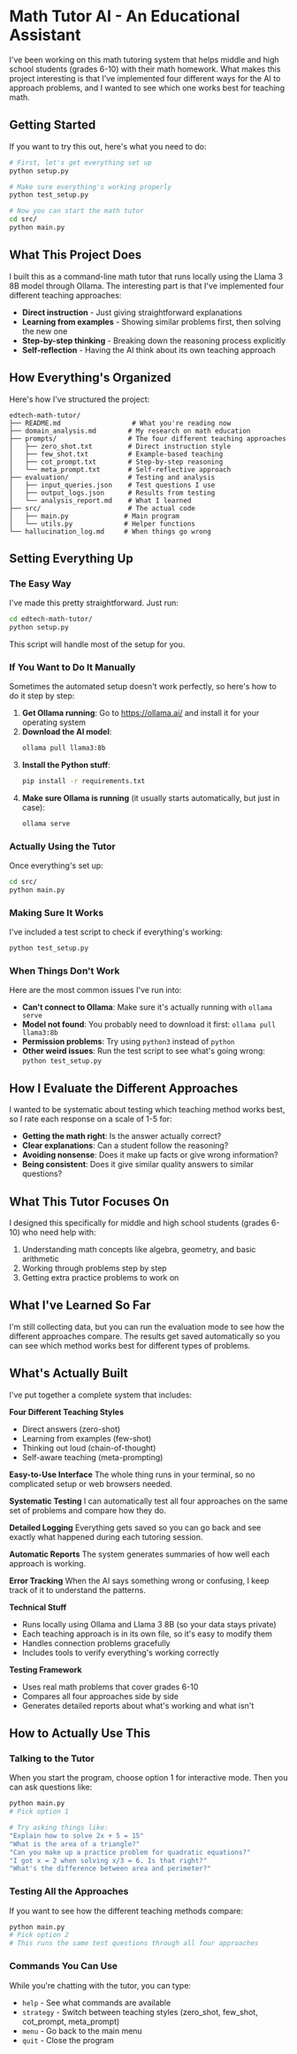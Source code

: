 # Math Tutor AI - An Educational Assistant

I've been working on this math tutoring system that helps middle and high school students (grades 6-10) with their math homework. What makes this project interesting is that I've implemented four different ways for the AI to approach problems, and I wanted to see which one works best for teaching math.

## Getting Started

If you want to try this out, here's what you need to do:

```bash
# First, let's get everything set up
python setup.py

# Make sure everything's working properly
python test_setup.py

# Now you can start the math tutor
cd src/
python main.py
```

## What This Project Does

I built this as a command-line math tutor that runs locally using the Llama 3 8B model through Ollama. The interesting part is that I've implemented four different teaching approaches:

- **Direct instruction** - Just giving straightforward explanations
- **Learning from examples** - Showing similar problems first, then solving the new one
- **Step-by-step thinking** - Breaking down the reasoning process explicitly
- **Self-reflection** - Having the AI think about its own teaching approach

## How Everything's Organized

Here's how I've structured the project:

```
edtech-math-tutor/
├── README.md                  # What you're reading now
├── domain_analysis.md        # My research on math education
├── prompts/                  # The four different teaching approaches
│   ├── zero_shot.txt         # Direct instruction style
│   ├── few_shot.txt          # Example-based teaching
│   ├── cot_prompt.txt        # Step-by-step reasoning
│   └── meta_prompt.txt       # Self-reflective approach
├── evaluation/               # Testing and analysis
│   ├── input_queries.json    # Test questions I use
│   ├── output_logs.json      # Results from testing
│   └── analysis_report.md    # What I learned
├── src/                      # The actual code
│   ├── main.py              # Main program
│   └── utils.py             # Helper functions
└── hallucination_log.md     # When things go wrong
```

## Setting Everything Up

### The Easy Way
I've made this pretty straightforward. Just run:

```bash
cd edtech-math-tutor/
python setup.py
```

This script will handle most of the setup for you.

### If You Want to Do It Manually
Sometimes the automated setup doesn't work perfectly, so here's how to do it step by step:

1. **Get Ollama running**: Go to https://ollama.ai/ and install it for your operating system
2. **Download the AI model**:
   ```bash
   ollama pull llama3:8b
   ```
3. **Install the Python stuff**:
   ```bash
   pip install -r requirements.txt
   ```
4. **Make sure Ollama is running** (it usually starts automatically, but just in case):
   ```bash
   ollama serve
   ```

### Actually Using the Tutor
Once everything's set up:

```bash
cd src/
python main.py
```

### Making Sure It Works
I've included a test script to check if everything's working:

```bash
python test_setup.py
```

### When Things Don't Work
Here are the most common issues I've run into:

- **Can't connect to Ollama**: Make sure it's actually running with `ollama serve`
- **Model not found**: You probably need to download it first: `ollama pull llama3:8b`
- **Permission problems**: Try using `python3` instead of `python`
- **Other weird issues**: Run the test script to see what's going wrong: `python test_setup.py`

## How I Evaluate the Different Approaches

I wanted to be systematic about testing which teaching method works best, so I rate each response on a scale of 1-5 for:

- **Getting the math right**: Is the answer actually correct?
- **Clear explanations**: Can a student follow the reasoning?
- **Avoiding nonsense**: Does it make up facts or give wrong information?
- **Being consistent**: Does it give similar quality answers to similar questions?

## What This Tutor Focuses On

I designed this specifically for middle and high school students (grades 6-10) who need help with:

1. Understanding math concepts like algebra, geometry, and basic arithmetic
2. Working through problems step by step
3. Getting extra practice problems to work on

## What I've Learned So Far

I'm still collecting data, but you can run the evaluation mode to see how the different approaches compare. The results get saved automatically so you can see which method works best for different types of problems.

## What's Actually Built

I've put together a complete system that includes:

**Four Different Teaching Styles**
- Direct answers (zero-shot)
- Learning from examples (few-shot)
- Thinking out loud (chain-of-thought)
- Self-aware teaching (meta-prompting)

**Easy-to-Use Interface**
The whole thing runs in your terminal, so no complicated setup or web browsers needed.

**Systematic Testing**
I can automatically test all four approaches on the same set of problems and compare how they do.

**Detailed Logging**
Everything gets saved so you can go back and see exactly what happened during each tutoring session.

**Automatic Reports**
The system generates summaries of how well each approach is working.

**Error Tracking**
When the AI says something wrong or confusing, I keep track of it to understand the patterns.

**Technical Stuff**
- Runs locally using Ollama and Llama 3 8B (so your data stays private)
- Each teaching approach is in its own file, so it's easy to modify them
- Handles connection problems gracefully
- Includes tools to verify everything's working correctly

**Testing Framework**
- Uses real math problems that cover grades 6-10
- Compares all four approaches side by side
- Generates detailed reports about what's working and what isn't

## How to Actually Use This

### Talking to the Tutor
When you start the program, choose option 1 for interactive mode. Then you can ask questions like:

```bash
python main.py
# Pick option 1

# Try asking things like:
"Explain how to solve 2x + 5 = 15"
"What is the area of a triangle?"
"Can you make up a practice problem for quadratic equations?"
"I got x = 2 when solving x/3 = 6. Is that right?"
"What's the difference between area and perimeter?"
```

### Testing All the Approaches
If you want to see how the different teaching methods compare:

```bash
python main.py
# Pick option 2
# This runs the same test questions through all four approaches
```

### Commands You Can Use
While you're chatting with the tutor, you can type:

- `help` - See what commands are available
- `strategy` - Switch between teaching styles (zero_shot, few_shot, cot_prompt, meta_prompt)
- `menu` - Go back to the main menu
- `quit` - Close the program
